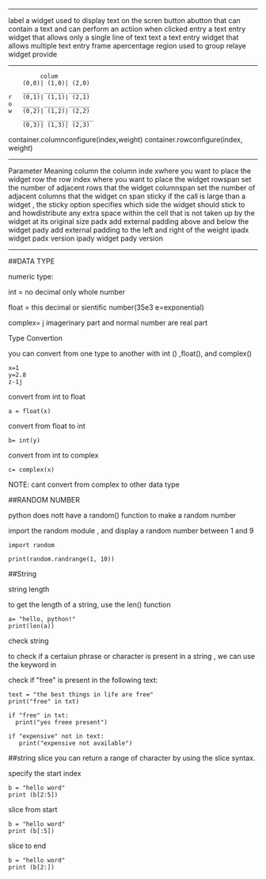 ***
label   a widget used to display text on the scren
button  abutton that can contain a text and can perform an actiion when clicked
entry   a text entry widget that allows only a single line of text 
text    a text entry widget that allows multiple text entry 
frame   apercentage region used to group relaye widget provide 
***

```
         colum
    (0,0)| (1,0)| (2,0)
    _____ ______ ______
r   (0,1)| (1,1)| (2,1)
o   _____ ______ ______
w   (0,2)| (1,2)| (2,2)
    ______ ______ ______
    (0,3)| (1,3)| (2,3)
```
        
container.columnconfigure(index,weight)
container.rowconfigure(index, weight)

***
Parameter    Meaning
column       the column inde xwhere you want to place the widget
row          the row index where you want to place the widget
rowspan      set the number of adjacent rows that the widget
columnspan   set the number of adjacent columns that the widget cn span 
sticky       if the call is large than a widget , the sticky option specifies 
             which side the widget should stick to and howdistribute any extra 
             space within the cell that is not taken  up by the widget at its original size
padx         add external padding above and below the widget
pady        add external padding to the left and right of the weight
ipadx       widget padx version
ipady       widget pady version
***

##DATA TYPE



numeric type:

int = no decimal only whole number 

float = this decimal or sientific number(35e3 e=exponential)

complex= j imagerinary part and normal number are real part

Type Convertion

you can convert from one type to another with int () ,float(), and complex()
```
x=1
y=2.8
z-1j
```

convert from int to float 
```
a = float(x)
```

convert from float to int 
```
b= int(y)
```

convert from int to complex 
```
c= complex(x)
```
NOTE: cant convert from complex to other data type

##RANDOM NUMBER 


python does nott have a random() function to make a random number 

import the random module , and display a random number between 1 and 9

```
import random

print(random.randrange(1, 10))
```


##String

string length

to get the length of  a string, use the len() function

```
a= "hello, python!"
print(len(a))
```
check string

to check if a certaiun phrase or character is present in a string , we can use the keyword in

check if "free" is present in the following text:

```
text = "the best things in life are free"
print("free" in txt)

if "free" in txt:
  print("yes freee present")

if "expensive" not in text:
   print("expensive not available")
```

##string slice
you can return a range of character by using the slice syntax.

specify the start index 

```
b = "hello word"
print (b[2:5])
```

slice from start 
```
b = "hello word"
print (b[:5])
```

slice to end 

```
b = "hello word"
print (b[2:])
```

